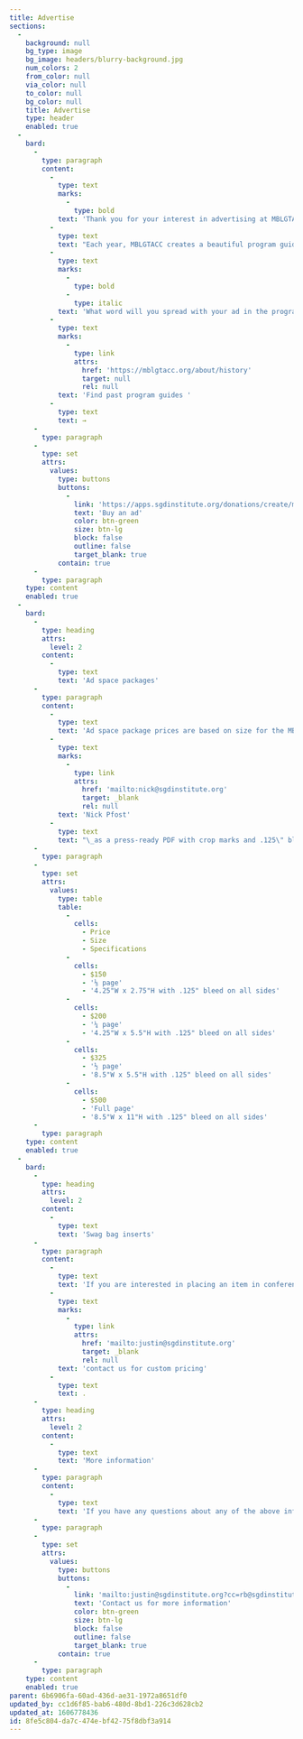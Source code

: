 ```yaml
---
title: Advertise
sections:
  -
    background: null
    bg_type: image
    bg_image: headers/blurry-background.jpg
    num_colors: 2
    from_color: null
    via_color: null
    to_color: null
    bg_color: null
    title: Advertise
    type: header
    enabled: true
  -
    bard:
      -
        type: paragraph
        content:
          -
            type: text
            marks:
              -
                type: bold
            text: 'Thank you for your interest in advertising at MBLGTACC 2021. '
          -
            type: text
            text: "Each year, MBLGTACC creates a beautiful program guide that attendees use throughout the weekend and often keep as souvenirs. Ad space in the program guide offers conference supporters the chance to share information about their organizations, academic programs, and offerings.\_"
          -
            type: text
            marks:
              -
                type: bold
              -
                type: italic
            text: 'What word will you spread with your ad in the program guide? '
          -
            type: text
            marks:
              -
                type: link
                attrs:
                  href: 'https://mblgtacc.org/about/history'
                  target: null
                  rel: null
            text: 'Find past program guides '
          -
            type: text
            text: →
      -
        type: paragraph
      -
        type: set
        attrs:
          values:
            type: buttons
            buttons:
              -
                link: 'https://apps.sgdinstitute.org/donations/create/mblgtacc-2021'
                text: 'Buy an ad'
                color: btn-green
                size: btn-lg
                block: false
                outline: false
                target_blank: true
            contain: true
      -
        type: paragraph
    type: content
    enabled: true
  -
    bard:
      -
        type: heading
        attrs:
          level: 2
        content:
          -
            type: text
            text: 'Ad space packages'
      -
        type: paragraph
        content:
          -
            type: text
            text: 'Ad space package prices are based on size for the MBLGTACC program guide. Ads must be submitted to '
          -
            type: text
            marks:
              -
                type: link
                attrs:
                  href: 'mailto:nick@sgdinstitute.org'
                  target: _blank
                  rel: null
            text: 'Nick Pfost'
          -
            type: text
            text: "\_as a press-ready PDF with crop marks and .125\" bleed space on all sides. All ads will be printed in color. For best results, be sure your ad is in the CMYK colorspace and exported at 300 dpi or higher."
      -
        type: paragraph
      -
        type: set
        attrs:
          values:
            type: table
            table:
              -
                cells:
                  - Price
                  - Size
                  - Specifications
              -
                cells:
                  - $150
                  - '⅛ page'
                  - '4.25"W x 2.75"H with .125" bleed on all sides'
              -
                cells:
                  - $200
                  - '¼ page'
                  - '4.25"W x 5.5"H with .125" bleed on all sides'
              -
                cells:
                  - $325
                  - '½ page'
                  - '8.5"W x 5.5"H with .125" bleed on all sides'
              -
                cells:
                  - $500
                  - 'Full page'
                  - '8.5"W x 11"H with .125" bleed on all sides'
      -
        type: paragraph
    type: content
    enabled: true
  -
    bard:
      -
        type: heading
        attrs:
          level: 2
        content:
          -
            type: text
            text: 'Swag bag inserts'
      -
        type: paragraph
        content:
          -
            type: text
            text: 'If you are interested in placing an item in conference attendee swag bags, please '
          -
            type: text
            marks:
              -
                type: link
                attrs:
                  href: 'mailto:justin@sgdinstitute.org'
                  target: _blank
                  rel: null
            text: 'contact us for custom pricing'
          -
            type: text
            text: .
      -
        type: heading
        attrs:
          level: 2
        content:
          -
            type: text
            text: 'More information'
      -
        type: paragraph
        content:
          -
            type: text
            text: 'If you have any questions about any of the above information, please contact us.'
      -
        type: paragraph
      -
        type: set
        attrs:
          values:
            type: buttons
            buttons:
              -
                link: 'mailto:justin@sgdinstitute.org?cc=rb@sgdinstitute.org&subject=Sponsoring%20MBLGTACC'
                text: 'Contact us for more information'
                color: btn-green
                size: btn-lg
                block: false
                outline: false
                target_blank: true
            contain: true
      -
        type: paragraph
    type: content
    enabled: true
parent: 6b6906fa-60ad-436d-ae31-1972a8651df0
updated_by: cc1d6f85-bab6-480d-8bd1-226c3d628cb2
updated_at: 1606778436
id: 8fe5c804-da7c-474e-bf42-75f8dbf3a914
---
```

